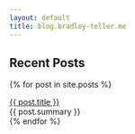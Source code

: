 ```yaml
---
layout: default
title: blog.bradley-teller.me
---
```

  
## Recent Posts

{% for post in site.posts %}
  <div class="post">
    <a href="{{ BASE_PATH }}{{ post.url }}">{{ post.title }}</a><br />
    {{ post.summary }}
  </div>
{% endfor %}